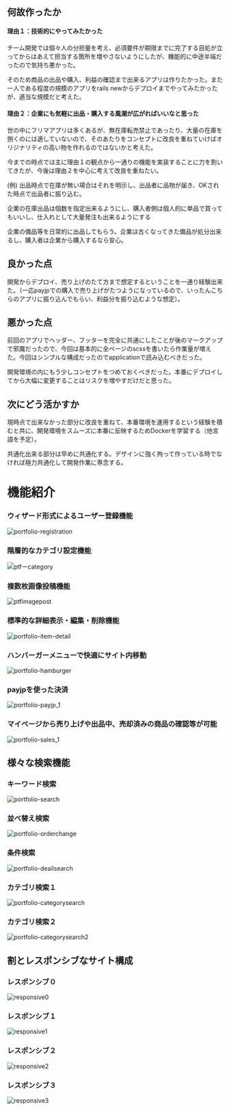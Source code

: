 
## 何故作ったか

#### 理由１：技術的にやってみたかった

チーム開発では個々人の分担量を考え、必須要件が期限までに完了する目処が立ってからはあえて担当する箇所を増やさないようにしたが、機能的に中途半端だったので気持ち悪かった。


そのため商品の出品や購入、利益の確認まで出来るアプリは作りたかった。また一人である程度の規模のアプリをrails newからデプロイまでやってみたかったが、適当な規模だと考えた。


#### 理由２：企業にも気軽に出品・購入する風潮が広がればいいなと思った


世の中にフリマアプリは多くあるが、無在庫転売禁止であったり、大量の在庫を捌くのには適していないので、そのあたりをコンセプトに改良を重ねていけばオリジナリティの高い物を作れるのではないかと考えた。


今までの時点では主に理由１の観点から一通りの機能を実装することに力を割いてきたが、今後は理由２を中心に考えて改良を重ねたい。


(例)
出品時点で在庫が無い場合はそれを明示し、出品者に品物が届き、OKされた時点で出品者に振り込む。


企業の在庫出品は個数を指定出来るようにし、購入者側は個人的に単品で買ってもいいし、仕入れとして大量発注も出来るようにする


企業の備品等を日常的に出品してもらう。企業は古くなってきた備品が処分出来るし、購入者は企業から購入するなら安心。

## 良かった点
開発からデプロイ、売り上げのたて方まで想定するということを一通り経験出来た。（一応payjpでの購入で売り上げがたつようになっているので、いったんこちらのアプリに振り込んでもらい、利益分を振り込むような想定）。

##  悪かった点
前回のアプリでヘッダー、フッターを完全に共通にしたことが後のマークアップで邪魔だったので、今回は基本的に全ページのscssを書いたら作業量が増えた。今回はシンプルな構成だったのでapplicationで読み込むべきだった。


開発環境の内にもう少しコンセプトをつめておくべきだった。本番にデプロイしてから大幅に変更することはリスクを増やすだけだと思った。


## 次にどう活かすか
現時点で出来なかった部分に改良を重ねて、本番環境を運用するという経験を積むと共に、開発環境をスムーズに本番に反映するためDockerを学習する（他言語を予定）。


共通化出来る部分は早めに共通化する。デザインに強く拘って作っている時でなければ極力共通化して開発作業に専念する。



# 機能紹介

### ウィザード形式によるユーザー登録機能
![portfolio-registration](https://user-images.githubusercontent.com/59106983/81923934-5dc8a200-9619-11ea-9d0c-61fb2ba7843a.gif)


### 階層的なカテゴリ設定機能
![ptfーcategory](https://user-images.githubusercontent.com/59106983/81794494-d3633e00-9545-11ea-838d-9e2d2c801658.gif)



### 複数枚画像投稿機能
![ptfimagepost](https://user-images.githubusercontent.com/59106983/81794802-4c629580-9546-11ea-9657-f8e47bc1fb65.gif)


### 標準的な詳細表示・編集・削除機能
![portfolio-item-detail](https://user-images.githubusercontent.com/59106983/81924080-936d8b00-9619-11ea-94fc-c6d18f440353.gif)


### ハンバーガーメニューで快適にサイト内移動
![portfolio-hamburger](https://user-images.githubusercontent.com/59106983/81794984-8a5fb980-9546-11ea-8d06-84e29c9a1743.gif)


### payjpを使った決済
![portfolio-payjp_1](https://user-images.githubusercontent.com/59106983/82042461-db0d1900-96e4-11ea-9c5a-1562ee7cb387.gif)


### マイページから売り上げや出品中、売却済みの商品の確認等が可能
![portfolio-sales_1](https://user-images.githubusercontent.com/59106983/82042514-f6782400-96e4-11ea-894d-a17c26dd1dd2.gif)



## 様々な検索機能


### キーワード検索
![portfolio-search](https://user-images.githubusercontent.com/59106983/81924629-55249b80-961a-11ea-9ea5-97e8f9c404a0.gif)


### 並べ替え検索
![portfolio-orderchange](https://user-images.githubusercontent.com/59106983/81926825-8d79a900-961d-11ea-98dc-c2522816b782.gif)


### 条件検索
![portfolio-deailsearch](https://user-images.githubusercontent.com/59106983/81926923-c0bc3800-961d-11ea-9565-75a42f7d0074.gif)


### カテゴリ検索１
![portfolio-categorysearch](https://user-images.githubusercontent.com/59106983/81926975-d893bc00-961d-11ea-9780-717ee81c6922.gif)


### カテゴリ検索２
![portfolio-categorysearch2](https://user-images.githubusercontent.com/59106983/81927016-e8ab9b80-961d-11ea-872a-ee789fab6d36.gif)



## 割とレスポンシブなサイト構成


### レスポンシブ０
![responsive0](https://user-images.githubusercontent.com/59106983/81793742-c1cd6680-9544-11ea-9210-b04b2f00cce9.gif)

### レスポンシブ１
![responsive1](https://user-images.githubusercontent.com/59106983/81793871-e6c1d980-9544-11ea-8a07-483cf23435d2.gif)

### レスポンシブ２
![responsive2](https://user-images.githubusercontent.com/59106983/81793999-12dd5a80-9545-11ea-9e38-91cf26b9d8eb.gif)

### レスポンシブ３
![responsive3](https://user-images.githubusercontent.com/59106983/81794121-3f917200-9545-11ea-8f81-5afdc76724d7.gif)

